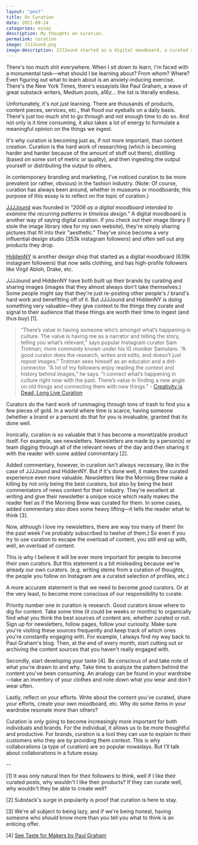 ```yaml
---
layout: "post"
title: On Curation
date: 2021-09-24
categories: essay
description: My thoughts on curation.
permalink: curation
image: JJJJound.png
image-description: JJJJound started as a digital moodboard, a curated selection of images.
---
```


There's too much shit everywhere. When I sit down to learn, I'm faced with a monumental task—what should I be learning about? From whom? Where? Even figuring out what to learn about is an anxiety-inducing exercise. There's the New York Times, there's essayists like Paul Graham, a wave of great substack writers, Medium posts, a16z... the list is literally endless.

Unfortunately, it's not just learning. There are thousands of products, content pieces, services, etc., that flood our eyeballs on a daily basis. There's just too much shit to go through and not enough time to do so. And not only is it time consuming, it also takes a lot of energy to formulate a meaningful opinion on the things we ingest.

It's why curation is becoming just as, if not more important, than content creation. Curation is the hard work of researching (which is becoming harder and harder because of the amount of stuff out there), distilling (based on some sort of metric or quality), and then ingesting the output yourself or distributing the output to others.

In contemporary branding and marketing, I've noticed curation to be more prevalent (or rather, obvious) in the fashion industry. (Note: Of course, curation has always been around, whether in museums or moodboards; this purpose of this essay is to reflect on the topic of curation.)

[JJJJound](https://jjjj-image-library.com/) was founded in *"2006 as a digital moodboard intended to examine the recurring patterns in timeless design."* A digital moodboard is another way of saying digital curation. If you check out their image library (I stole the image library idea for my own website), they're simply sharing pictures that fit into their "aesthetic." They've since become a very influential design studio (353k instagram followers) and often sell out any products they drop.

[HiddenNY](https://www.instagram.com/hidden.ny/?hl=en) is another design shop that started as a digital moodboard (639k instagram followers) that now sells clothing, and has high-profile followers like Virgil Abloh, Drake, etc.

JJJJound and HiddenNY have both built up their brands by curating and sharing images (images that they almost always don't take themselves.) Some people might say that they're just re-posting other people's / brand's hard work and benefitting off of it. But JJJJound and HiddenNY is doing something very valuable—they give context to the things they curate and signal to their audience that these things are worth their time to ingest (and thus buy) [1].

> “There’s value in having someone who’s amongst what’s happening in culture. The value is having me as a narrator and telling the story, telling you what’s relevant,” says popular Instagram curator Sam Trotman, more commonly known under his IG moniker Samutaro. “A good curator does the research, writes and edits, and doesn’t just repost images.” Trotman sees himself as an educator and a dot-connector. “A lot of my followers enjoy reading the context and history behind images,” he says. “I connect what’s happening in culture right now with the past. There’s value in finding a new angle on old things and connecting them with new things.” - [Creativity is Dead, Long Live Curation](https://andjelicaaa.substack.com/p/creativity-is-dead-long-live-curation)

Curators do the hard work of rummaging through tons of trash to find you a few pieces of gold. In a world where time is scarce, having someone (whether a brand or a person) do that for you is invaluable, granted that its done well.

Ironically, curation is so valuable that it has become a monetizable product itself. For example, see newsletters. Newsletters are made by a person(s) or team digging through all of the relevant news of the day and then sharing it with the reader with some added commentary [2].

Added commentary, however, in curation isn't always necessary, like in the case of JJJJound and HiddenNY. But if it's done well, it makes the curated experience even more valuable. Newsletters like the Morning Brew make a killing by not only being the best curators, but also by being the best commentators of news content for their industry. They're excellent at writing and give their newsletter a unique voice which really makes the reader feel as if the Morning Brew was curated for them. In some cases, added commentary also does some heavy lifting—it tells the reader what to think [3].

Now, although I love my newsletters, there are way too many of them! (In the past week I've probably subscribed to twelve of them.) So even if you try to use curation to escape the overload of content, you still end up with, well, an overload of content.

This is why I believe it will be ever more important for people to become their own curators. But this statement is a bit misleading because we're already our own curators. (e.g. writing stems from a curation of thoughts, the people you follow on Instagram are a curated selection of profiles, etc.)

A more accurate statement is that we need to become *good* curators. Or at the very least, to become more conscious of our responsibility to curate.

Priority number one in curation is research. Good curators know where to dig for content. Take some time (it could be weeks or months) to organically find what you think the best sources of content are, whether curated or not. Sign up for newsletters, follow pages, follow your curiosity. Make sure you're visiting these sources frequently and keep track of which ones you're constantly engaging with. For example, I always find my way back to Paul Graham's blog. Then, at the end of every month, start cutting out or archiving the content sources that you haven't really engaged with.

Secondly, start developing your taste [4]. Be conscious of and take note of what you're drawn to and why. Take time to analyze the pattern behind the content you've been consuming. An analogy can be found in your wardrobe—take an inventory of your clothes and note down what you wear and don't wear often.

Lastly, reflect on your efforts. Write about the content you've curated, share your efforts, create your own moodboard, etc. Why do some items in your wardrobe resonate more than others?

Curation is only going to become increasingly more important for both individuals and brands. For the individual, it allows us to be more thoughtful  and productive. For brands, curation is a tool they can use to explain to their customers who they are by providing them context. This is why collaborations (a type of curation) are so popular nowadays. But I'll talk about collaborations in a future essay.

--

[1] It was only natural then for their followers to think, well if I like their curated posts, why wouldn't I like their products? If they can curate well, why wouldn't they be able to create well?

[2] Substack's surge in popularity is proof that curation is here to stay.

[3] We're all subject to being lazy, and if we're being honest, having someone who *should* know more than you tell you what to think is an enticing offer.

[4] [See Taste for Makers by Paul Graham](http://www.paulgraham.com/taste.html)
